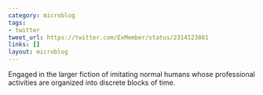 ```yaml
---
category: microblog
tags:
- twitter
tweet_url: https://twitter.com/ExMember/status/2314123881
links: []
layout: microblog
---
```

Engaged in the larger fiction of imitating normal humans whose professional activities are organized into discrete blocks of time.
